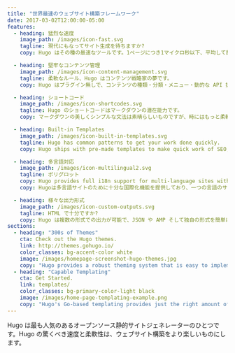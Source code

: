 ```yaml
---
title: "世界最速のウェブサイト構築フレームワーク"
date: 2017-03-02T12:00:00-05:00
features:
  - heading: 猛烈な速度
    image_path: /images/icon-fast.svg
    tagline: 現代にもなってサイト生成を待ちますか?
    copy: Hugo はその種の最速なツールです。1ページにつき1マイクロ秒以下、平均して数秒でサイトを構築します。

  - heading: 堅牢なコンテンツ管理
    image_path: /images/icon-content-management.svg
    tagline: 柔軟なルール、Hugo はコンテンツ戦略家の夢です。
    copy: Hugo はプラグイン無しで、コンテンツの種類・分類・メニュー・動的な API 提供などのすべてに限りなく対応しています。

  - heading: ショートコード
    image_path: /images/icon-shortcodes.svg
    tagline: Hugo のショートコードはマークダウンの潜在能力です。
    copy: マークダウンの美しくシンプルな文法は素晴らしいものですが、時にはもっと柔軟さが欲しくなることもあります。Hugo のショートコードは単純さと柔軟性を両立させることが可能です。

  - heading: Built-in Templates
    image_path: /images/icon-built-in-templates.svg
    tagline: Hugo has common patterns to get your work done quickly.
    copy: Hugo ships with pre-made templates to make quick work of SEO, commenting, analytics and other functions. One line of code, and you're done.

  - heading: 多言語対応
    image_path: /images/icon-multilingual2.svg
    tagline: ポリグロット
    copy: Hugo provides full i18n support for multi-language sites with the same straightforward development experience Hugo users love in single-language sites.
    copy: Hugoは多言語サイトのために十分な国際化機能を提供しており、一つの言語のサイトにおけるシンプルな開発体験と同じものを多言語サイトでも実現できます。

  - heading: 様々な出力形式
    image_path: /images/icon-custom-outputs.svg
    tagline: HTML で十分ですか?
    copy: Hugo は複数の形式での出力が可能で、JSON や AMP そして独自の形式を簡単に作成できます。
sections:
  - heading: "300s of Themes"
    cta: Check out the Hugo themes.
    link: http://themes.gohugo.io/
    color_classes: bg-accent-color white
    image: /images/homepage-screenshot-hugo-themes.jpg
    copy: "Hugo provides a robust theming system that is easy to implement but capable of producing even the most complicated websites."
  - heading: "Capable Templating"
    cta: Get Started.
    link: templates/
    color_classes: bg-primary-color-light black
    image: /images/home-page-templating-example.png
    copy: "Hugo's Go-based templating provides just the right amount of logic to build anything from the simple to complex. If you prefer Jade/Pug-like syntax, you can also use Amber, Ace, or any combination of the three."
---
```


Hugo は最も人気のあるオープンソース静的サイトジェネレーターのひとつです。Hugo の驚くべき速度と柔軟性は、ウェブサイト構築をより楽しいものにします。

